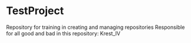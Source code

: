 # TestProject
Repository for training in creating and managing repositories
Responsible for all good and bad in this repository: Krest_IV

